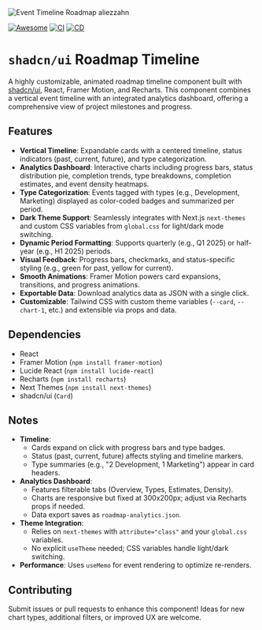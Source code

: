<img src="https://roadmap.hncore.website.com/banner.jpg" alt="Event Timeline Roadmap aliezzahn">

[![Awesome](https://cdn.rawgit.com/sindresorhus/awesome/d7305f38d29fed78fa85652e3a63e154dd8e8829/media/badge.svg)](https://github.com/birobirobiro/awesome-shadcn-ui/)
[![CI](https://github.com/aliezzahn/event-timeline-roadmap/actions/workflows/ci.yml/badge.svg)](https://github.com/aliezzahn/event-timeline-roadmap/actions/workflows/ci.yml)
[![CD](https://github.com/aliezzahn/event-timeline-roadmap/actions/workflows/cd.yml/badge.svg)](https://github.com/aliezzahn/event-timeline-roadmap/actions/workflows/cd.yml)

# `shadcn/ui` Roadmap Timeline

A highly customizable, animated roadmap timeline component built with [shadcn/ui](https://ui.shadcn.com/), React, Framer
Motion, and Recharts. This component combines a vertical event timeline with an integrated analytics dashboard, offering
a comprehensive view of project milestones and progress.

## Features

- **Vertical Timeline**: Expandable cards with a centered timeline, status indicators (past, current, future), and type
  categorization.
- **Analytics Dashboard**: Interactive charts including progress bars, status distribution pie, completion trends, type
  breakdowns, completion estimates, and event density heatmaps.
- **Type Categorization**: Events tagged with types (e.g., Development, Marketing) displayed as color-coded badges and
  summarized per period.
- **Dark Theme Support**: Seamlessly integrates with Next.js `next-themes` and custom CSS variables from `global.css`
  for light/dark mode switching.
- **Dynamic Period Formatting**: Supports quarterly (e.g., Q1 2025) or half-year (e.g., H1 2025) periods.
- **Visual Feedback**: Progress bars, checkmarks, and status-specific styling (e.g., green for past, yellow for
  current).
- **Smooth Animations**: Framer Motion powers card expansions, transitions, and progress animations.
- **Exportable Data**: Download analytics data as JSON with a single click.
- **Customizable**: Tailwind CSS with custom theme variables (`--card`, `--chart-1`, etc.) and extensible via props and
  data.

## Dependencies

- React
- Framer Motion (`npm install framer-motion`)
- Lucide React (`npm install lucide-react`)
- Recharts (`npm install recharts`)
- Next Themes (`npm install next-themes`)
- shadcn/ui (`Card`)

## Notes

- **Timeline**:
    - Cards expand on click with progress bars and type badges.
    - Status (past, current, future) affects styling and timeline markers.
    - Type summaries (e.g., "2 Development, 1 Marketing") appear in card headers.
- **Analytics Dashboard**:
    - Features filterable tabs (Overview, Types, Estimates, Density).
    - Charts are responsive but fixed at 300x200px; adjust via Recharts props if needed.
    - Data export saves as `roadmap-analytics.json`.
- **Theme Integration**:
    - Relies on `next-themes` with `attribute="class"` and your `global.css` variables.
    - No explicit `useTheme` needed; CSS variables handle light/dark switching.
- **Performance**: Uses `useMemo` for event rendering to optimize re-renders.

## Contributing

Submit issues or pull requests to enhance this component! Ideas for new chart types, additional filters, or improved UX
are welcome.